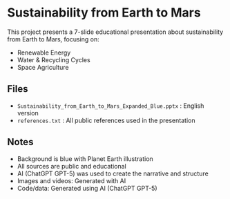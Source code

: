 # Sustainability from Earth to Mars

This project presents a 7-slide educational presentation about sustainability from Earth to Mars, focusing on:
- Renewable Energy
- Water & Recycling Cycles
- Space Agriculture

## Files
- `Sustainability_from_Earth_to_Mars_Expanded_Blue.pptx` : English version
- `references.txt` : All public references used in the presentation

## Notes
- Background is blue with Planet Earth illustration
- All sources are public and educational
- AI (ChatGPT GPT-5) was used to create the narrative and structure
- Images and videos: Generated with AI
- Code/data: Generated using AI (ChatGPT GPT-5)
